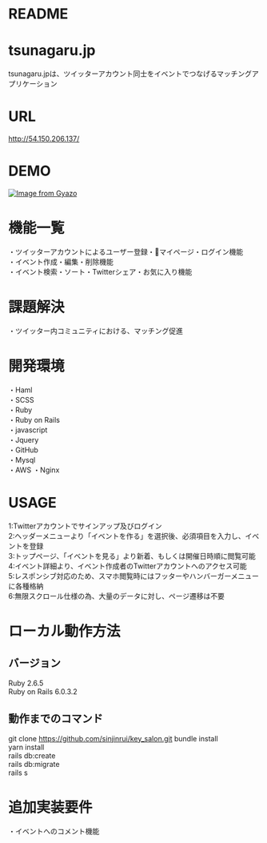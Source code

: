 # README

# tsunagaru.jp
tsunagaru.jpは、ツイッターアカウント同士をイベントでつなげるマッチングアプリケーション

# URL
http://54.150.206.137/

# DEMO
[![Image from Gyazo](https://i.gyazo.com/7ff10ecad06ea81fbd72a4a819246915.png)](https://gyazo.com/7ff10ecad06ea81fbd72a4a819246915)

# 機能一覧
・ツイッターアカウントによるユーザー登録・マイページ・ログイン機能  
・イベント作成・編集・削除機能  
・イベント検索・ソート・Twitterシェア・お気に入り機能  

# 課題解決
・ツイッター内コミュニティにおける、マッチング促進  

# 開発環境
・Haml  
・SCSS  
・Ruby  
・Ruby on Rails  
・javascript  
・Jquery   
・GitHub  
・Mysql  
・AWS 
・Nginx 

# USAGE
1:Twitterアカウントでサインアップ及びログイン  
2:ヘッダーメニューより「イベントを作る」を選択後、必須項目を入力し、イベントを登録  
3:トップページ、「イベントを見る」より新着、もしくは開催日時順に閲覧可能  
4:イベント詳細より、イベント作成者のTwitterアカウントへのアクセス可能  
5:レスポンシブ対応のため、スマホ閲覧時にはフッターやハンバーガーメニューに各種格納  
6:無限スクロール仕様の為、大量のデータに対し、ページ遷移は不要  

# ローカル動作方法

## バージョン

Ruby 2.6.5  
Ruby on Rails 6.0.3.2  

## 動作までのコマンド
git clone https://github.com/sinjinrui/key_salon.git
bundle install  
yarn install  
rails db:create  
rails db:migrate  
rails s  

# 追加実装要件
・イベントへのコメント機能